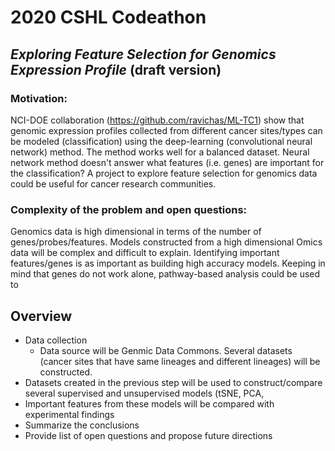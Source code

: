 # 2020 CSHL Codeathon
## *Exploring Feature Selection for Genomics Expression Profile* (draft version)


### Motivation: 

NCI-DOE collaboration (https://github.com/ravichas/ML-TC1) show that genomic expression profiles collected from different cancer sites/types can be modeled (classification) using the deep-learning (convolutional neural network) method. The method works well for a balanced dataset. Neural network method doesn't answer what features (i.e. genes) are important for the classification? A project to explore feature selection for genomics data could be useful for cancer research communities.

### Complexity of the problem and open questions:

Genomics data is high dimensional in terms of the number of genes/probes/features. Models constructed from a high dimensional Omics data will be complex and difficult to explain. Identifying important features/genes is as important as building high accuracy models. Keeping in mind that genes do not work alone, pathway-based analysis could be used to 

## Overview 
* Data collection 
  * Data source will be Genmic Data Commons. Several datasets (cancer sites that have same lineages and different lineages) will be constructed.
* Datasets created in the previous step will be used to construct/compare several supervised and unsupervised models (tSNE, PCA,  
* Important features from these models will be compared with experimental findings
* Summarize the conclusions
* Provide list of open questions and propose future directions

